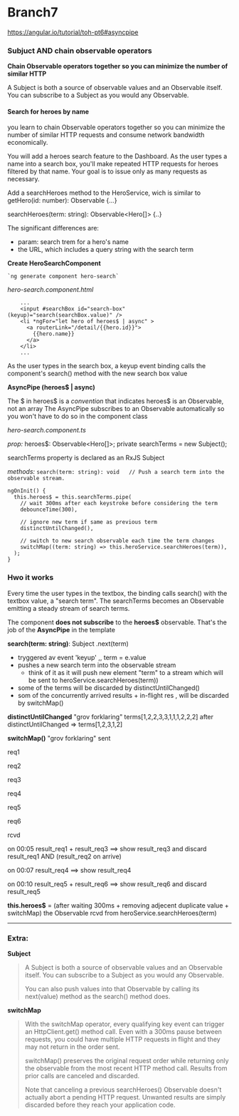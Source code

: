# Branch7
https://angular.io/tutorial/toh-pt6#asyncpipe

### Subjuct AND chain observable operators
**Chain Observable operators together so you can minimize the number of similar HTTP**

A Subject is both a source of observable values and an Observable itself. You can subscribe to a Subject as you would any Observable.




#### Search for heroes by name

you learn to chain Observable operators together so you can minimize the number of similar HTTP requests and consume network bandwidth economically.

You will add a heroes search feature to the Dashboard. As the user types a name into a search box, you'll make repeated HTTP requests for heroes filtered by that name. Your goal is to issue only as many requests as necessary.


Add a searchHeroes method to the HeroService, wich is similar to 
getHero(id: number): Observable<Hero> {...}

searchHeroes(term: string): Observable<Hero[]> {..}

The significant differences are:
- param: search trem for a hero's name 
- the URL, which includes a query string with the search term


**Create HeroSearchComponent**

    `ng generate component hero-search`

*hero-search.component.html*

```
    ...
    <input #searchBox id="search-box" (keyup)="search(searchBox.value)" />
    <li *ngFor="let hero of heroes$ | async" >
      <a routerLink="/detail/{{hero.id}}">
        {{hero.name}}
      </a>
    </li>
    ...
```

As the user types in the search box, a keyup event binding calls the component's search() method with the new search box value

**AsyncPipe (heroes$ | async)**

The $ in heroes$ is a *convention* that indicates heroes$ is an Observable, not an array
The AsyncPipe subscribes to an Observable automatically so you won't have to do so in the component class


*hero-search.component.ts*

*prop:* 
  heroes$: Observable<Hero[]>;
  private searchTerms = new Subject<string>();

  searchTerms property is declared as an RxJS Subject

*methods:*
  `search(term: string): void   // Push a search term into the observable stream.`
  
  ```
  ngOnInit() {
    this.heroes$ = this.searchTerms.pipe(
      // wait 300ms after each keystroke before considering the term
      debounceTime(300),

      // ignore new term if same as previous term
      distinctUntilChanged(),

      // switch to new search observable each time the term changes
      switchMap((term: string) => this.heroService.searchHeroes(term)),
    );
  }
  ```



### Hwo it works 

Every time the user types in the textbox, the binding calls search() with the textbox value, a "search term". The searchTerms becomes an Observable emitting a steady stream of search terms.


The component **does not subscribe** to the **heroes$** observable. That's the job of the **AsyncPipe** in the template

**search(term: string)**: Subject .next(term)
  - tryggered av event 'keyup' ,, term = e.value
  - pushes a new search term into the observable stream
      * think of it as it will push new element "term" to a stream which will be sent to heroService.searchHeroes(term))
  - some of the terms will be discarded by distinctUntilChanged() 
  - som of the concurrently arrived results + in-flight res , will be discarded by switchMap()



**distinctUntilChanged** "grov forklaring"
  terms[1,2,2,3,3,1,1,1,2,2,2] after distinctUntilChanged => terms[1,2,3,1,2] 

**switchMap()** "grov forklaring"
sent

  req1
  
  req2
  
  req3
  
  req4
  
  req5
  
  req6
  
rcvd

  on 00:05 result_req1 + result_req3 ==> show result_req3 and discard result_req1 AND (result_req2 on arrive)
  
  on 00:07 result_req4               ==> show result_req4
  
  on 00:10 result_req5 + result_req6 ==> show result_req6 and discard result_req5
  

**this.heroes$** = (after waiting 300ms + removing adjecent duplicate value + switchMap)  the Observable rcvd from heroService.searchHeroes(term)

*****


### Extra:

**Subject**
>A Subject is both a source of observable values and an Observable itself. You can subscribe to a Subject as you would any Observable.
>
>You can also push values into that Observable by calling its next(value) method as the search() method does.


**switchMap**
>With the switchMap operator, every qualifying key event can trigger an HttpClient.get() method call. Even with a 300ms pause between requests, you could have multiple HTTP requests in flight and they may not return in the order sent.
>
>switchMap() preserves the original request order while returning only the observable from the most recent HTTP method call. Results from prior calls are canceled and discarded.
>
>Note that canceling a previous searchHeroes() Observable doesn't actually abort a pending HTTP request. Unwanted results are simply discarded before they reach your application code.




